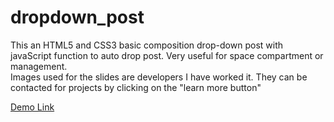 # dropdown_post
This an HTML5 and CSS3 basic composition drop-down post with javaScript function to auto drop post. Very useful for space compartment or management.</br>
Images used for the slides are developers I have worked it. They can be contacted for projects by clicking on the "learn more button"


[Demo Link](https://dropdown-post.netlify.app/)
